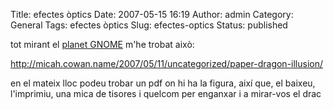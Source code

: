 Title: efectes òptics
Date: 2007-05-15 16:19
Author: admin
Category: General
Tags: efectes òptics
Slug: efectes-optics
Status: published

tot mirant el <a href="http://planet.gnome.org" target="_blank" rel="noopener">planet GNOME</a> m'he trobat això:

<a href="http://micah.cowan.name/2007/05/11/uncategorized/paper-dragon-illusion/" target="_blank" rel="noopener">http://micah.cowan.name/2007/05/11/uncategorized/paper-dragon-illusion/</a>

en el mateix lloc podeu trobar un pdf on hi ha la figura, així que, el baixeu, l'imprimiu, una mica de tisores i quelcom per enganxar i a mirar-vos el drac
